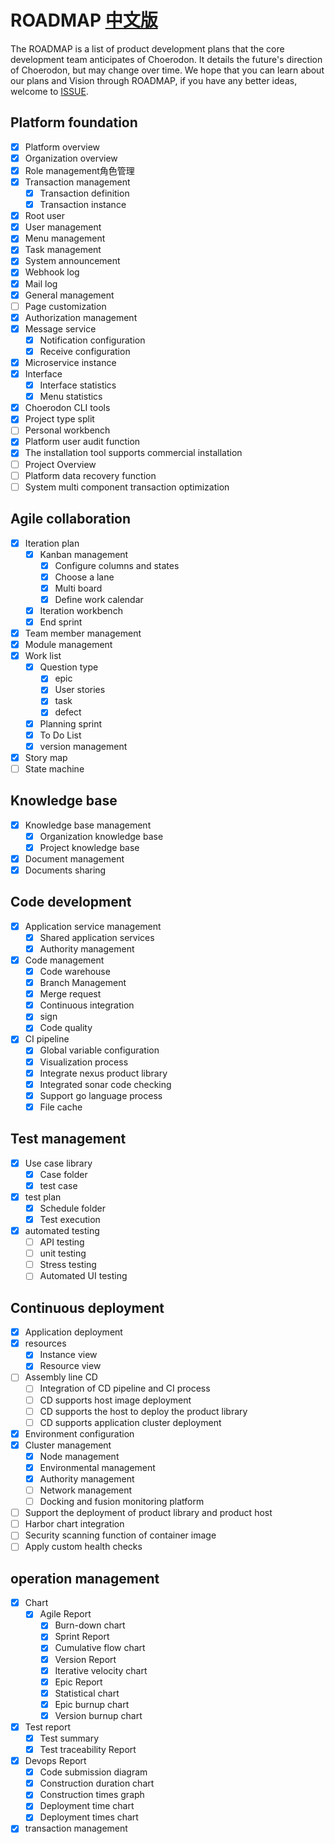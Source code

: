 # ROADMAP [中文版](./zh/ROADMAP.md)

The ROADMAP is a list of product development plans that the core development team anticipates of Choerodon. It details the future's direction of Choerodon, but may change over time. We hope that you can learn about our plans and Vision through ROADMAP, if you have any better ideas, welcome to [ISSUE](https://github.com/choerodon/choerodon/issues).

## Platform foundation

- [x] Platform overview
- [x] Organization overview
- [x] Role management角色管理
- [x] Transaction management
    - [x] Transaction definition
    - [x]  Transaction instance
- [x] Root user
- [x] User management
- [x] Menu management
- [x] Task management
- [x] System announcement
- [x] Webhook log
- [x] Mail log
- [x] General management
- [ ] Page customization
- [x] Authorization management
- [x] Message service
    - [x] Notification configuration
    - [x] Receive configuration
- [x] Microservice instance
- [x] Interface
    - [x] Interface statistics
    - [x] Menu statistics
- [x] Choerodon CLI tools
- [x] Project type split 
- [ ] Personal workbench
- [x] Platform user audit function
- [x] The installation tool supports commercial installation 
- [ ] Project Overview 
- [ ] Platform data recovery function
- [ ] System multi component transaction optimization
## Agile collaboration

- [x] Iteration plan
    - [x] Kanban management
      - [x] Configure columns and states
      - [x] Choose a lane
      - [x] Multi board
      - [x] Define work calendar
    - [x] Iteration workbench
    - [x] End sprint
- [x] Team member management
- [x] Module management
- [x] Work list
    - [x] Question type
      - [x] epic
      - [x] User stories
      - [x] task
      - [x] defect
    - [x] Planning sprint
    - [x] To Do List 
    - [x] version management 
- [x] Story map
- [ ] State machine
## Knowledge base

- [x] Knowledge base management
    - [x] Organization knowledge base
    - [x] Project knowledge base
- [x] Document management
- [x] Documents sharing
## Code development

- [x] Application service management
    - [x] Shared application services
    - [x] Authority management
- [x] Code management
    - [x] Code warehouse
    - [x] Branch Management
    - [x] Merge request
    - [x] Continuous integration
    - [x] sign
    - [x] Code quality
- [x] CI pipeline
    - [x] Global variable configuration
    - [x] Visualization process
    - [x] Integrate nexus product library
    - [x] Integrated sonar code checking
    - [x] Support go language process
    - [x] File cache
## Test management

- [x] Use case library
    - [x] Case folder
    - [x] test case
- [x] test plan
    - [x] Schedule folder
    - [x] Test execution
- [x] automated testing 
    - [ ] API testing
    - [ ] unit testing 
    - [ ] Stress testing
    - [ ] Automated UI testing
## Continuous deployment

- [x] Application deployment
- [x] resources
    - [x] Instance view
    - [x] Resource view
- [ ] Assembly line CD
    - [ ] Integration of CD pipeline and CI process
    - [ ] CD supports host image deployment
    - [ ] CD supports the host to deploy the product library
    - [ ] CD supports application cluster deployment
- [x] Environment configuration
- [x] Cluster management
    - [x] Node management
    - [x] Environmental management
    - [x] Authority management
    - [ ] Network management
    - [ ] Docking and fusion monitoring platform
- [ ] Support the deployment of product library and product host
- [ ] Harbor chart integration
- [ ] Security scanning function of container image
- [ ] Apply custom health checks
## operation management

- [x] Chart
    - [x] Agile Report
      - [x] Burn-down chart
      - [x] Sprint Report
      - [x] Cumulative flow chart
      - [x] Version Report
      - [x] Iterative velocity chart
      - [x] Epic Report
      - [x] Statistical chart
      - [x] Epic burnup chart
      - [x] Version burnup chart
- [x] Test report
    - [x] Test summary
    - [x] Test traceability Report
- [x] Devops Report
    - [x] Code submission diagram
    - [x] Construction duration chart
    - [x] Construction times graph
    - [x] Deployment time chart
    - [x] Deployment times chart
- [x] transaction management
